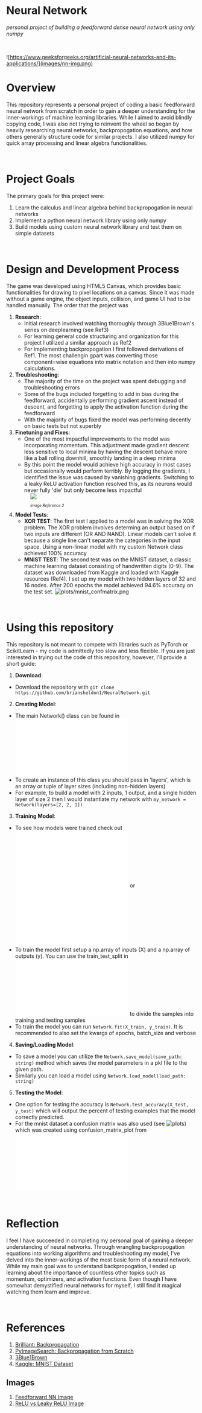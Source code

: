 # Neural Network
*personal project of building a feedforward dense neural network using only numpy*


<br>

![https://www.geeksforgeeks.org/artificial-neural-networks-and-its-applications/](images/nn-img.png)


# Overview

<p>
This repository represents a personal project of coding a basic feedforward neural network from scratch in order to gain a deeper understanding for the inner-workings of machine learning libraries. While I aimed to avoid blindly copying code, I was also not trying to reinvent the wheel so began by heavily researching neural networks, backpropogation equations, and how others generally structure code for similar projects. I also utilized numpy for quick array processing and linear algebra functionalities. 
</p>

<br>

# Project Goals

The primary goals for this project were:  
1. Learn the calculus and linear algebra behind backpropogation in neural networks  
2. Implement a python neural network library using only numpy
3. Build models using custom neural network library and test them on simple datasets

<br>

# Design and Development Process
The game was developed using HTML5 Canvas, which provides basic functionalities for drawing to pixel locations on a canvas. Since it was made without a game engine, the object inputs, collision, and game UI had to be handled manually. The order that the project was   
1. **Research**:  
   - Initial research involved watching thoroughly through 3Blue1Brown's series on deeplearning (see Ref3)
   - For learning general code structuring and organization for this project I utilized a similar approach as Ref2
   - For implementing backpropogation I first followed derivations of Ref1. The most challengin gpart was converting those component=wise equations into matrix notation and then into numpy calculations. 
2. **Troubleshooting**:  
   - The majority of the time on the project was spent debugging and troubleshooting errors
   - Some of the bugs included forgetting to add in bias during the feedforward, accidentally performing gradient ascent instead of descent, and forgetting to apply the activation function during the feedforward
   - With the majority of bugs fixed the model was performing decently on basic tests but not superbly
3. **Finetuning and Fixes**:  
   - One of the most impactful improvements to the model was incorporating momentum. This adjustment made gradient descent less sensitive to local minima by having the descent behave more like a ball rolling downhill, smoothly landing in a deep minima
   - By this point the model would achieve high accuracy in most cases but occasionally would perform terribly. By logging the gradients, I identified the issue was caused by vanishing gradients. Switching to a leaky ReLU activation function resolved this, as its neurons would never fully 'die' but only become less impactful
    <div style="margin-left:40px">
    <img src="images/relu.png">
    <p style="font-size:10px; font-style: italic; ">Image Reference 2</p>
    </div>
4. **Model Tests**:  
   - **XOR TEST**: The first test I applied to a model was in solving the XOR problem. The XOR problem involves determing an output based on if two inputs are different (OR AND NAND). Linear models can't solve it because a single line can't separate the categories in the input space. Using a non-linear model with my custom Network class achieved 100% accuracy
   - **MNIST TEST**: The second test was on the MNIST dataset, a classic machine learning dataset consisting of handwritten digits (0-9). The dataset was downloaded from Kaggle and loaded with Kaggle resources (Ref4). I set up my model with two hidden layers of 32 and 16 nodes. After 200 epochs the model achieved 94.6% accuracy on the test set. 
   ![plots/mnist_confmatrix.png](plots/mnist_confmatrix.png)

<br>

# Using this repository
This repository is not meant to compete with libraries such as PyTorch or ScikitLearn - my code is admittedly too slow and less flexible. If you are just interested in trying out the code of this repository, however, I'll provide a short guide: 
1. **Download**: 
- Download the repository with ```git clone https://github.com/briansheldon1/NeuralNetwork.git```
2. **Creating Model**: 
- The main Network() class can be found in ![src/network.py](src/network.py) 
- To create an instance of this class you should pass in 'layers', which is an array or tuple of layer sizes (including non-hidden layers)
- For example, to build a model with 2 inputs, 1 output, and a single hidden layer of size 2 then I would instantiate my network with ```my_network = Network(layers=[2, 2, 1])```
3. **Training Model**:
- To see how models were trained check out ![src/xor_main.py](src/xor_main.py) or ![src/mnist_main.py](src/mnist_main.py)
- To train the model first setup a np.array of inputs (X) and a np.array of outputs (y). You can use the train_test_split in ![src/util.py](src/util.py) to divide the samples into training and testing samples
- To train the model you can run ```Network.fit(X_train, y_train)```. It is recommended to also set the kwargs of epochs, batch_size and verbose
4. **Saving/Loading Model**:
- To save a model you can utilize the ```Network.save_model(save_path: string)``` method which saves the model parameters in a pkl file to the given path.
- Similarly you can load a model using ```Network.load_model(load_path: string)```
5. **Testing the Model**:
- One option for testing the accuracy is ```Network.test_accuracy(X_test, y_test)``` which will output the percent of testing examples that the model correctly predicted.
- For the mnist dataset a confusion matrix was also used (see ![plots](plots)) which was created using confusion_matrix_plot from ![src/util.py](src/util.py)

</br>

# Reflection
I feel I have succeeded in completing my personal goal of gaining a deeper understanding of neural networks. Through wrangling backpropogation equations into working algorithms and troubleshooting my model, I've delved into the inner-workings of the most basic form of a neural network. While my main goal was to understand backpropogation, I ended up learning about the importance of countless other topics such as momentum, optimizers, and activation functions. Even though I have somewhat demystified neural networks for myself, I still find it magical watching them learn and improve. 


<br>

# References
<ol>
    <li><a href="https://brilliant.org/wiki/backpropagation/" target="_blank">Brilliant: Backpropagation</a></li>
    <li><a href="https://pyimagesearch.com/2021/05/06/backpropagation-from-scratch-with-python/" target="_blank">PyImageSearch: Backpropagation from Scratch</a></li>
    <li><a href="https://www.youtube.com/watch?v=aircAruvnKk&list=PLZHQObOWTQDNU6R1_67000Dx_ZCJB-3pi" target="_blank">3Blue1Brown</a></li>
    <li><a href="https://www.kaggle.com/code/hojjatk/read-mnist-dataset" target="_blank">Kaggle: MNIST Dataset</a></li>
</ol>


## Images
<ol>
    <li><a href="https://www.geeksforgeeks.org/artificial-neural-networks-and-its-applications/" target="_blank">Feedforward NN Image</a></li>
    <li><a href="https://www.researchgate.net/figure/ReLU-activation-function-vs-LeakyReLU-activation-function_fig2_358306930" target="_blank">ReLU vs Leaky ReLU Image</a></li>
</ol>